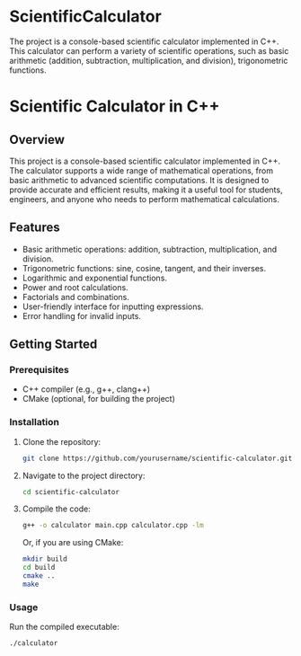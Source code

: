 # ScientificCalculator
The project is a console-based scientific calculator implemented in C++. This calculator can perform a variety of scientific operations, such as basic arithmetic (addition, subtraction, multiplication, and division), trigonometric functions.
# Scientific Calculator in C++

## Overview
This project is a console-based scientific calculator implemented in C++. The calculator supports a wide range of mathematical operations, from basic arithmetic to advanced scientific computations. It is designed to provide accurate and efficient results, making it a useful tool for students, engineers, and anyone who needs to perform mathematical calculations.

## Features
- Basic arithmetic operations: addition, subtraction, multiplication, and division.
- Trigonometric functions: sine, cosine, tangent, and their inverses.
- Logarithmic and exponential functions.
- Power and root calculations.
- Factorials and combinations.
- User-friendly interface for inputting expressions.
- Error handling for invalid inputs.

## Getting Started

### Prerequisites
- C++ compiler (e.g., g++, clang++)
- CMake (optional, for building the project)

### Installation
1. Clone the repository:
    ```sh
    git clone https://github.com/yourusername/scientific-calculator.git
    ```
2. Navigate to the project directory:
    ```sh
    cd scientific-calculator
    ```
3. Compile the code:
    ```sh
    g++ -o calculator main.cpp calculator.cpp -lm
    ```
    Or, if you are using CMake:
    ```sh
    mkdir build
    cd build
    cmake ..
    make
    ```

### Usage
Run the compiled executable:
```sh
./calculator
